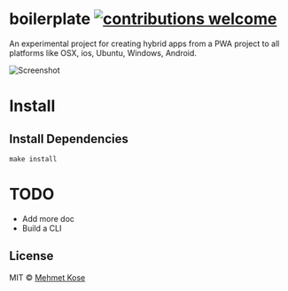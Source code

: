 # boilerplate [![contributions welcome](https://img.shields.io/badge/contributions-welcome-brightgreen.svg?style=flat)](https://github.com/mehmetkose/boilerplate)

An experimental project for creating hybrid apps from a PWA project to all platforms like OSX, ios, Ubuntu, Windows, Android.

![Screenshot](https://pbs.twimg.com/media/DVm0fkfW4AAQq3X.jpg:large)

# Install

## Install Dependencies

```console
make install
```

# TODO

-   Add more doc
-   Build a CLI

## License

MIT © [Mehmet Kose](https://github.com/mehmetkose)
